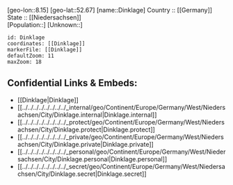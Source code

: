 ﻿---
location: [52.67,8.15] 
mapzoom: [7,12] 
mapmarker: city 
type: City
tags:
- geo/City


SpocWebEntityId: 29805
isDeleted: false
confidential: public

---
[geo-lon::8.15] 
[geo-lat::52.67] 
[name::Dinklage] 
Country :: [[Germany]]  
State :: [[Niedersachsen]]  
[Population::] 
[Unknown::] 


```leaflet
id: Dinklage
coordinates: [[Dinklage]] 
markerFile: [[Dinklage]] 
defaultZoom: 11 
maxZoom: 18
```


## Confidential Links & Embeds: 
- [[Dinklage|Dinklage]]  
- [[../../../../../../../../_internal/geo/Continent/Europe/Germany/West/Niedersachsen/City/Dinklage.internal|Dinklage.internal]] 
- [[../../../../../../../../_protect/geo/Continent/Europe/Germany/West/Niedersachsen/City/Dinklage.protect|Dinklage.protect]] 
- [[../../../../../../../../_private/geo/Continent/Europe/Germany/West/Niedersachsen/City/Dinklage.private|Dinklage.private]] 
- [[../../../../../../../../_personal/geo/Continent/Europe/Germany/West/Niedersachsen/City/Dinklage.personal|Dinklage.personal]] 
- [[../../../../../../../../_secret/geo/Continent/Europe/Germany/West/Niedersachsen/City/Dinklage.secret|Dinklage.secret]] 
